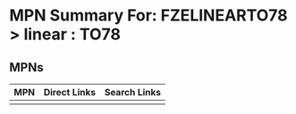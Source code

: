 



# MPN Summary For: FZELINEARTO78 > linear : TO78

## MPNs
  

|MPN|Direct Links|Search Links|
| :--- | :--- | :--- |
||||
